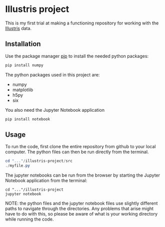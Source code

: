 # Illustris project
This is my first trial at making a functioning repository for working with the [Illustris](tng-project.org) data. 


## Installation

Use the package manager [pip](https://pip.pypa.io/en/stable/) to install the needed python packages:

```bash
pip install numpy
```
The python packages used in this project are:
- numpy
- matplotlib
- h5py
- six

You also need the Jupyter Notebook application
```bash
pip install notebook
```
## Usage

To run the code, first clone the entire repository from github to your local computer.
The python files can then be run directly from the terminal. 

```powershell
cd "..."/illustris-project/src
./myfile.py
```

The jupyter notebooks can be run from the browser by starting the Jupyter Notebook application from the terminal:

```
cd "..."/illustris-project
jupyter notebook
```
NOTE: the python files and the jupyter notebook files use slightly different paths to navigate through the directories. Any problems that arise might have to do with this, so please be aware of what is your working directory while running the code.
